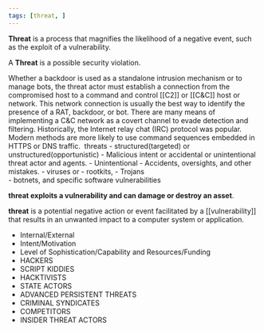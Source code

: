 ```yaml
---
tags: [threat, ]
---
```

**Threat** is a process that magnifies the likelihood of a negative event, such as the exploit of a vulnerability.

A **Threat** is a possible security violation.

Whether a backdoor is used as a standalone intrusion mechanism or to manage bots, the threat actor must establish a connection from the compromised host to a command and control [[C2]] or [[C&C]] host or network. This network connection is usually the best way to identify the presence of a RAT, backdoor, or bot. There are many means of implementing a C&C network as a covert channel to evade detection and filtering. Historically, the Internet relay chat (IRC) protocol was popular. Modern methods are more likely to use command sequences embedded in HTTPS or DNS traffic. 
threats
	- structured(targeted) or unstructured(opportunistic)
	- Malicious intent or accidental or unintentional threat actor and agents. 
	- Unintentional
		- Accidents, oversights, and other mistakes.
	- viruses or 
	- rootkits, 
	- Trojans  
	- botnets, and specific software vulnerabilities



**threat exploits a vulnerability and can damage or destroy an asset**.


 **threat** is a potential negative action or event facilitated by a [[vulnerability]] that results in an unwanted impact to a computer system or application.

		
- Internal/External
- Intent/Motivation
- Level of Sophistication/Capability and Resources/Funding
- HACKERS
- SCRIPT KIDDIES
- HACKTIVISTS
- STATE ACTORS 
- ADVANCED PERSISTENT THREATS
- CRIMINAL SYNDICATES 
- COMPETITORS
- INSIDER THREAT ACTORS
	
		
		
	
	
	